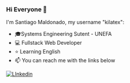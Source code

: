 ### Hi Everyone 👋

I'm Santiago Maldonado, my username "kilatex":
- 🎓Systems Engineering Sutent - UNEFA
- :computer: Fullstack Web Developer
- :star: Learning English 
- :mailbox: You can reach me with the links below

[![LInkedin](https://img.shields.io/badge/-TELEGRAM-2CA5E0?style=for-the-badge&logo=telegram&logoColor=white)](https://t.me/adamalston)
